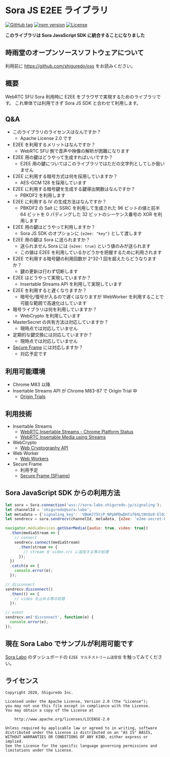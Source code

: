 # Sora JS E2EE ライブラリ

[![GitHub tag](https://img.shields.io/github/tag/shiguredo/sora-e2ee.svg)](https://github.com/shiguredo/sora-e2ee)
[![npm version](https://badge.fury.io/js/sora-e2ee.svg)](https://badge.fury.io/js/sora-e2ee)
[![License](https://img.shields.io/badge/License-Apache%202.0-blue.svg)](https://opensource.org/licenses/Apache-2.0)

**このライブラリは Sora JavaScript SDK に統合することになりました**

## 時雨堂のオープンソースソフトウェアについて

利用前に https://github.com/shiguredo/oss をお読みください。

## 概要

WebRTC SFU Sora 利用時に E2EE をブラウザで実現するためのライブラリです。
これ単体では利用できず Sora JS SDK と合わせて利用します。

## Q&A

- このライブラリのライセンスはなんですか？
    - Apache License 2.0 です
- E2EE を利用するメリットはなんですか？
    - WebRTC SFU 側で音声や映像の解析が困難になります
- E2EE 用の鍵はどうやって生成すればいいですか？
    - E2EE 用の鍵についてはこのライブラリではただの文字列としてしか扱いません
- E2EE に利用する暗号方式は何を採用していますか？
    - AES-GCM 128 を採用しています
- E2EE に利用する暗号鍵を生成する鍵導出関数はなんですか？
    - PBKDF2 を利用します
- E2EE に利用する IV の生成方法はなんですか？
    - PBKDF2 の Salt に SSRC を利用して生成された 96 ビットの値と前半 64 ビットを 0 パディングした 32 ビットのシーケンス番号の XOR を利用します
- E2EE 用の鍵はどうやって利用しますか？
    - Sora JS SDK のオプションに `{e2ee: "key"}` として渡します
- E2EE 用の鍵は Sora に送られますか？
    - 送られません Sora には `{e2ee: true}` という値のみが送られます
    - この値は E2EE を利用しているかどうかを把握するために利用されます
- E2EE で利用する暗号鍵の利用回数が 2^32-1 回を超えたらどうなりますか？
    - 鍵の更新は行わず切断します
- E2EE はどうやって実現していますか？
    - Insertable Streams API を利用して実現しています
- E2EE を利用すると遅くなりますか？
    - 暗号化/復号が入るので遅くはなりますが WebWorker を利用することで可能な範囲で高速化はしています
- 暗号ライブラリは何を利用していますか？
    - WebCrypto を利用しています
- MasterSecret の共有方法は対応していますか？
    - 現時点では対応していません
- 定期的な鍵交換には対応していますか？
    - 現時点では対応していません
- [Secure Frame](https://tools.ietf.org/html/draft-omara-sframe-00) には対応しますか？
    - 対応予定です


## 利用可能環境

- Chrome M83 以降
- Insertable Streams API が Chrome M83-87 で Origin Trial 中
    - [Origin Trials](https://developers.chrome.com/origintrials/#/view_trial/731834939447705601)

## 利用技術

- Insertable Streams
    - [WebRTC Insertable Streams \- Chrome Platform Status](https://www.chromestatus.com/feature/6321945865879552)
    - [WebRTC Insertable Media using Streams](https://alvestrand.github.io/webrtc-media-streams/)
- WebCrypto
    - [Web Cryptography API](https://www.w3.org/TR/WebCryptoAPI/)
- Web Worker
    - [Web Workers](https://w3c.github.io/workers/)
- Secure Frame
    - 利用予定
    - [Secure Frame \(SFrame\)](https://tools.ietf.org/html/draft-omara-sframe-00)

## Sora JavaScript SDK からの利用方法

```javascript
let sora = Sora.connection('wss://sora-labo.shiguredo.jp/signaling');
let channelId = 'shiguredo@sora-labo';
let metadata = {'signaling_key': 'VBmHJ75tjP_NPpHPDwDHfuf84LtNtOx0-ElOZ0qlU7xQ0QtV'};
let sendrecv = sora.sendrecv(channelId, metadata, {e2ee: 'e2ee-secret-key'});

navigator.mediaDevices.getUserMedia({audio: true, video: true})
  .then(mediaStream => {
    // connect
    sendrecv.connect(mediaStream)
      .then(stream => {
        // stream を video.src に追加する等の処理
      });
  })
  .catch(e => {
    console.error(e);
  });

// disconnect
sendrecv.disconnect()
  .then(() => {
    // video を止める等の処理
  });

// event
sendrecv.on('disconnect', function(e) {
  console.error(e);
});
```

## 現在 Sora Labo でサンプルが利用可能です

[Sora Labo](https://sora-labo.shiguredo.jp/) のダッシュボードの `E2EE マルチストリーム送受信` を触ってみてください。

## ライセンス

```
Copyright 2020, Shiguredo Inc.

Licensed under the Apache License, Version 2.0 (the "License");
you may not use this file except in compliance with the License.
You may obtain a copy of the License at

    http://www.apache.org/licenses/LICENSE-2.0

Unless required by applicable law or agreed to in writing, software
distributed under the License is distributed on an "AS IS" BASIS,
WITHOUT WARRANTIES OR CONDITIONS OF ANY KIND, either express or implied.
See the License for the specific language governing permissions and
limitations under the License.
```

